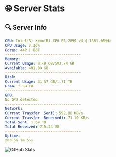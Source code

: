 # 🌐 Server Stats
## 🔍 Server Info
```yaml
CPU: Intel(R) Xeon(R) CPU E5-2699 v4 @ 1361.96MHz
CPU Usage: 7.30%
Cores: 44P | 88T
-----------------------------------
Memory:
Current Usage: 8.49 GB/503.74 GB
Available: 491.80 GB
-----------------------------------
Disk:
Current Usage: 31.57 GB/1.71 TB
Free: 1.59 TB
-----------------------------------
GPU:
No GPU detected
-----------------------------------
Network:
Current Transfer (Sent): 592.86 KB/s
Current Transfer (Received): 71.10 KB/s
Total Sent: 1.04 TB
Total Received: 215.23 GB
-----------------------------------
Uptime:
20d 6h 1m 55s
```
![GitHub Stats](https://img.shields.io/badge/Updated-2025-05-09_23:10:43-blue)
